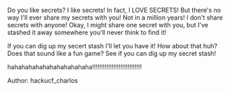 Do you like secrets? I like secrets! In fact, I LOVE SECRETS! But there's no way I'll ever share my secrets with you! Not in a million years! I don't share secrets with anyone! Okay, I might share one secret with you, but I've stashed it away somewhere you'll never think to find it!

If you can dig up my secert stash I'll let you have it! How about that huh? Does that sound like a fun game? See if you can dig up my secret stash!

hahahahahahahahahahahaha!!!!!!!!!!!!!!!!!!!!!!!!!!!!

Author: hackucf_charlos

